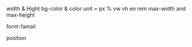 width & Hight 
bg-color & color
unit = px % vw vh en rem
      max-width and max-height 

fornt-famail 

position 
 